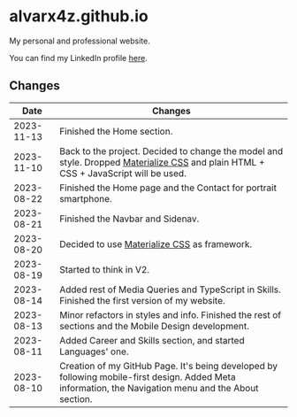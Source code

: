 # alvarx4z.github.io

My personal and professional website.

You can find my LinkedIn profile [here](https://www.linkedin.com/in/alvarodefranciscosanchez/).

## Changes

| Date | Changes |
|------|---------|
| 2023-11-13 | Finished the Home section. |
| 2023-11-10 | Back to the project. Decided to change the model and style. Dropped [Materialize CSS](https://materializecss.github.io/materialize) and plain HTML + CSS + JavaScript will be used. |
| 2023-08-22 | Finished the Home page and the Contact for portrait smartphone. |
| 2023-08-21 | Finished the Navbar and Sidenav. |
| 2023-08-20 | Decided to use [Materialize CSS](https://materializecss.github.io/materialize) as framework. |
| 2023-08-19 | Started to think in V2. |
| 2023-08-14 | Added rest of Media Queries and TypeScript in Skills. Finished the first version of my website. |
| 2023-08-13 | Minor refactors in styles and info. Finished the rest of sections and the Mobile Design development. |
| 2023-08-11 | Added Career and Skills section, and started Languages' one. |
| 2023-08-10 | Creation of my GitHub Page. It's being developed by following mobile-first design. Added Meta information, the Navigation menu and the About section. |
